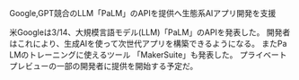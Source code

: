 Google,GPT競合のLLM「PaLM」のAPIを提供へ生態系AIアプリ開発を支援


米Googleは3/14、大規模言語モデル(LLM)「PaLM」のAPIを発表した。
開発者はこれにより、生成AIを使って次世代アプリを構築できるようになる。
またPa LMのトレーニングに使えるツール
「MakerSuite」も発表した。
プライベートプレビューの一部の開発者に提供を開始する予定だ。
